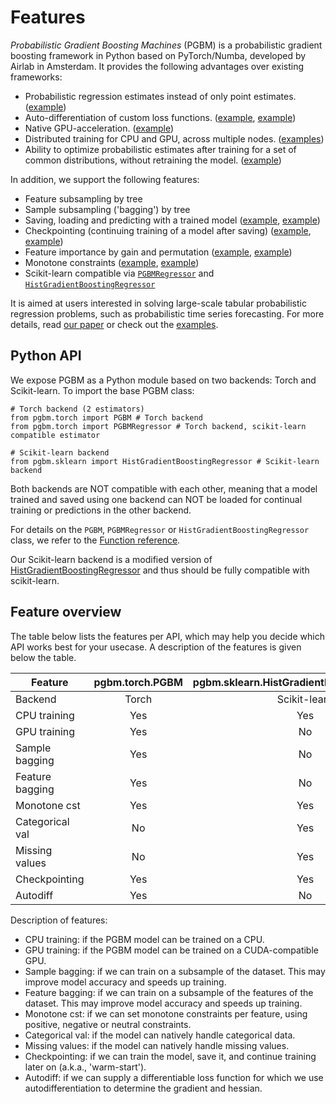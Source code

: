 # Features #
_Probabilistic Gradient Boosting Machines_ (PGBM) is a probabilistic gradient boosting framework in Python based on PyTorch/Numba, developed by Airlab in Amsterdam. It provides the following advantages over existing frameworks:
* Probabilistic regression estimates instead of only point estimates. ([example](https://github.com/elephaint/pgbm/blob/main/examples/torch/example01_housing_cpu.py))
* Auto-differentiation of custom loss functions. ([example](https://github.com/elephaint/pgbm/blob/main/examples/torch/example08_housing_autodiff.py), [example](https://github.com/elephaint/pgbm/blob/main/examples/torch/example10_covidhospitaladmissions.py))
* Native GPU-acceleration. ([example](https://github.com/elephaint/pgbm/blob/main/examples/torch/example02_housing_gpu.py))
* Distributed training for CPU and GPU, across multiple nodes. ([examples](https://github.com/elephaint/pgbm/blob/main/examples/torch_dist/))
* Ability to optimize probabilistic estimates after training for a set of common distributions, without retraining the model. ([example](https://github.com/elephaint/pgbm/blob/main/examples/torch/example07_optimizeddistribution.py))

In addition, we support the following features:
* Feature subsampling by tree
* Sample subsampling ('bagging') by tree
* Saving, loading and predicting with a trained model ([example](https://github.com/elephaint/pgbm/blob/main/examples/torch/example11_housing_saveandload.py), [example](https://github.com/elephaint/pgbm/blob/main/examples/sklearn/example11_housing_saveandload.py))
* Checkpointing (continuing training of a model after saving) ([example](https://github.com/elephaint/pgbm/blob/main/examples/torch/example12_housing_checkpointing.py), [example](https://github.com/elephaint/pgbm/blob/main/examples/sklearn/example12_housing_checkpointing.py))
* Feature importance by gain and permutation ([example](https://github.com/elephaint/pgbm/blob/main/examples/torch/example09_housing_featimportance.py), [example](https://github.com/elephaint/pgbm/blob/main/examples/sklearn/example09_housing_featimportance.py))
* Monotone constraints ([example](https://github.com/elephaint/pgbm/blob/main/examples/torch/example15_monotone_constraints.py), [example](https://github.com/elephaint/pgbm/blob/main/examples/sklearn/example13_monotone_constraints.py))
* Scikit-learn compatible via [`PGBMRegressor`](./function_reference.rst) and [`HistGradientBoostingRegressor`](./function_reference.rst)

It is aimed at users interested in solving large-scale tabular probabilistic regression problems, such as probabilistic time series forecasting. For more details, read [our paper](https://arxiv.org/abs/2106.01682) or check out the [examples](https://github.com/elephaint/pgbm/tree/main/examples).

## Python API ##
We expose PGBM as a Python module based on two backends: Torch and Scikit-learn. To import the base PGBM class:
```
# Torch backend (2 estimators)
from pgbm.torch import PGBM # Torch backend
from pgbm.torch import PGBMRegressor # Torch backend, scikit-learn compatible estimator

# Scikit-learn backend
from pgbm.sklearn import HistGradientBoostingRegressor # Scikit-learn backend
```
Both backends are NOT compatible with each other, meaning that a model trained and saved using one backend can NOT be loaded for continual training or predictions in the other backend.

For details on the `PGBM`, `PGBMRegressor` or `HistGradientBoostingRegressor` class, we refer to the [Function reference](./function_reference.rst).

Our Scikit-learn backend is a modified version of [HistGradientBoostingRegressor](https://scikit-learn.org/stable/modules/generated/sklearn.ensemble.HistGradientBoostingRegressor.html) and thus should be fully compatible with scikit-learn.

## Feature overview ##
The table below lists the features per API, which may help you decide which API works best for your usecase. A description of the features is given below the table.

| Feature         | pgbm.torch.PGBM | pgbm.sklearn.HistGradientBoostingRegressor |
|-----------------|:---------------:|:------------------------------------------:|
| Backend         |      Torch      |               Scikit-learn                 |
| CPU training    |      Yes        |                   Yes                      |
| GPU training    |      Yes        |                   No                       |
| Sample bagging  |      Yes        |                   No                       |
| Feature bagging |      Yes        |                   No                       |
| Monotone cst    |      Yes        |                   Yes                      |
| Categorical val |      No         |                   Yes                      |
| Missing values  |      No         |                   Yes                      |
| Checkpointing   |      Yes        |                   Yes                      |
| Autodiff        |      Yes        |                   No                       |

Description of features:
* CPU training: if the PGBM model can be trained on a CPU.
* GPU training: if the PGBM model can be trained on a CUDA-compatible GPU.
* Sample bagging: if we can train on a subsample of the dataset. This may improve model accuracy and speeds up training. 
* Feature bagging: if we can train on a subsample of the features of the dataset. This may improve model accuracy and speeds up training.
* Monotone cst: if we can set monotone constraints per feature, using positive, negative or neutral constraints.
* Categorical val: if the model can natively handle categorical data.
* Missing values: if the model can natively handle missing values. 
* Checkpointing: if we can train the model, save it, and continue training later on (a.k.a., 'warm-start').
* Autodiff: if we can supply a differentiable loss function for which we use autodifferentiation to determine the gradient and hessian.